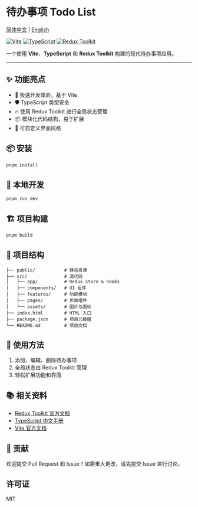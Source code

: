 # 待办事项 Todo List

[简体中文](README-zh_CN.md) | [English](README.md)

[![Vite](https://img.shields.io/badge/Vite-4.x-blue.svg)](https://vitejs.dev/)
[![TypeScript](https://img.shields.io/badge/TypeScript-4.x-blue.svg)](https://www.typescriptlang.org/)
[![Redux Toolkit](https://img.shields.io/badge/Redux%20Toolkit-1.x-blue.svg)](https://redux-toolkit.js.org/)

一个使用 **Vite**、**TypeScript** 和 **Redux Toolkit** 构建的现代待办事项应用。

---

## ✨ 功能亮点

- 🚀 极速开发体验，基于 Vite
- 🛡️ TypeScript 类型安全
- 🔥 使用 Redux Toolkit 进行全局状态管理
- 📦 模块化代码结构，易于扩展
- 🎨 可自定义界面风格

## 📦 安装

```bash
pnpm install
```

## 🔨 本地开发

```bash
pnpm run dev
```

## 🏗️ 项目构建

```bash
pnpm build
```

## 📁 项目结构

```
├── public/           # 静态资源
├── src/              # 源代码
│   ├── app/          # Redux store & hooks
│   ├── components/   # UI 组件
│   ├── features/     # 功能模块
│   ├── pages/        # 页面组件
│   └── assets/       # 图片与图标
├── index.html        # HTML 入口
├── package.json      # 项目元数据
└── README.md         # 项目文档
```

## 📝 使用方法

1. 添加、编辑、删除待办事项
2. 全局状态由 Redux Toolkit 管理
3. 轻松扩展功能和界面

## 📚 相关资料

- [Redux Toolkit 官方文档](https://redux-toolkit.js.org/)
- [TypeScript 中文手册](https://www.typescriptlang.org/docs/)
- [Vite 官方文档](https://vitejs.dev/)

## 🤝 贡献

欢迎提交 Pull Request 和 Issue！如需重大更改，请先提交 Issue 进行讨论。

## 许可证

MIT

